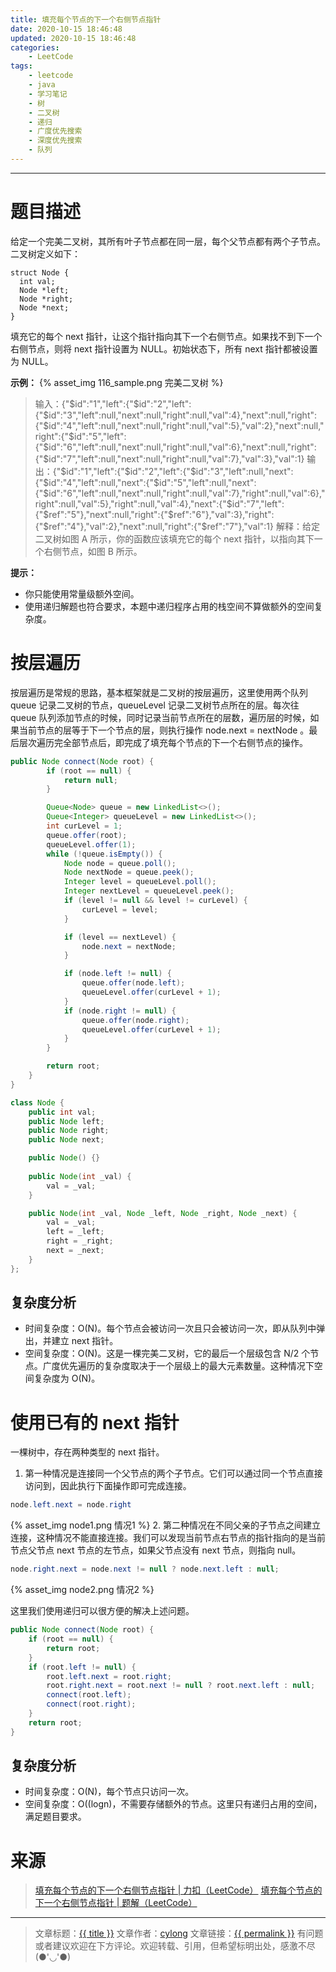 ```yaml
---
title: 填充每个节点的下一个右侧节点指针
date: 2020-10-15 18:46:48
updated: 2020-10-15 18:46:48
categories:
    - LeetCode
tags:
    - leetcode
    - java
    - 学习笔记
    - 树
    - 二叉树
    - 递归
    - 广度优先搜索
    - 深度优先搜索
    - 队列
---
```

---

# 题目描述

给定一个完美二叉树，其所有叶子节点都在同一层，每个父节点都有两个子节点。二叉树定义如下：
```
struct Node {
  int val;
  Node *left;
  Node *right;
  Node *next;
}
```
填充它的每个 next 指针，让这个指针指向其下一个右侧节点。如果找不到下一个右侧节点，则将 next 指针设置为 NULL。初始状态下，所有 next 指针都被设置为 NULL。

**示例：**
{% asset_img 116_sample.png 完美二叉树 %}

> 输入：{"$id":"1","left":{"$id":"2","left":{"$id":"3","left":null,"next":null,"right":null,"val":4},"next":null,"right":{"$id":"4","left":null,"next":null,"right":null,"val":5},"val":2},"next":null,"right":{"$id":"5","left":{"$id":"6","left":null,"next":null,"right":null,"val":6},"next":null,"right":{"$id":"7","left":null,"next":null,"right":null,"val":7},"val":3},"val":1}
> 输出：{"$id":"1","left":{"$id":"2","left":{"$id":"3","left":null,"next":{"$id":"4","left":null,"next":{"$id":"5","left":null,"next":{"$id":"6","left":null,"next":null,"right":null,"val":7},"right":null,"val":6},"right":null,"val":5},"right":null,"val":4},"next":{"$id":"7","left":{"$ref":"5"},"next":null,"right":{"$ref":"6"},"val":3},"right":{"$ref":"4"},"val":2},"next":null,"right":{"$ref":"7"},"val":1}
> 解释：给定二叉树如图 A 所示，你的函数应该填充它的每个 next 指针，以指向其下一个右侧节点，如图 B 所示。

**提示：**

* 你只能使用常量级额外空间。
* 使用递归解题也符合要求，本题中递归程序占用的栈空间不算做额外的空间复杂度。

<!-- more -->

# 按层遍历

按层遍历是常规的思路，基本框架就是二叉树的按层遍历，这里使用两个队列 queue 记录二叉树的节点，queueLevel 记录二叉树节点所在的层。每次往 queue 队列添加节点的时候，同时记录当前节点所在的层数，遍历层的时候，如果当前节点的层等于下一个节点的层，则执行操作 node.next = nextNode 。最后层次遍历完全部节点后，即完成了填充每个节点的下一个右侧节点的操作。

```java
public Node connect(Node root) {
        if (root == null) {
            return null;
        }

        Queue<Node> queue = new LinkedList<>();
        Queue<Integer> queueLevel = new LinkedList<>();
        int curLevel = 1;
        queue.offer(root);
        queueLevel.offer(1);
        while (!queue.isEmpty()) {
            Node node = queue.poll();
            Node nextNode = queue.peek();
            Integer level = queueLevel.poll();
            Integer nextLevel = queueLevel.peek();
            if (level != null && level != curLevel) {
                curLevel = level;
            }

            if (level == nextLevel) {
                node.next = nextNode;
            }

            if (node.left != null) {
                queue.offer(node.left);
                queueLevel.offer(curLevel + 1);
            }
            if (node.right != null) {
                queue.offer(node.right);
                queueLevel.offer(curLevel + 1);
            }
        }

        return root;
    }
}

class Node {
    public int val;
    public Node left;
    public Node right;
    public Node next;

    public Node() {}
    
    public Node(int _val) {
        val = _val;
    }

    public Node(int _val, Node _left, Node _right, Node _next) {
        val = _val;
        left = _left;
        right = _right;
        next = _next;
    }
};
```

## 复杂度分析

* 时间复杂度：O(N)。每个节点会被访问一次且只会被访问一次，即从队列中弹出，并建立 next 指针。
* 空间复杂度：O(N)。这是一棵完美二叉树，它的最后一个层级包含 N/2 个节点。广度优先遍历的复杂度取决于一个层级上的最大元素数量。这种情况下空间复杂度为 O(N)。

# 使用已有的 next 指针

一棵树中，存在两种类型的 next 指针。

1. 第一种情况是连接同一个父节点的两个子节点。它们可以通过同一个节点直接访问到，因此执行下面操作即可完成连接。
```java
node.left.next = node.right
```
{% asset_img node1.png 情况1 %}
2. 第二种情况在不同父亲的子节点之间建立连接，这种情况不能直接连接。我们可以发现当前节点右节点的指针指向的是当前节点父节点 next 节点的左节点，如果父节点没有 next 节点，则指向 null。
```java
node.right.next = node.next != null ? node.next.left : null;
```
{% asset_img node2.png 情况2 %}

这里我们使用递归可以很方便的解决上述问题。
```java
public Node connect(Node root) {
    if (root == null) {
        return root;
    }
    if (root.left != null) {
        root.left.next = root.right;
        root.right.next = root.next != null ? root.next.left : null;
        connect(root.left);
        connect(root.right);
    }
    return root;
}
```

## 复杂度分析

* 时间复杂度：O(N)，每个节点只访问一次。
* 空间复杂度：O((logn)，不需要存储额外的节点。这里只有递归占用的空间，满足题目要求。

# 来源
> [填充每个节点的下一个右侧节点指针 | 力扣（LeetCode）][1]
> [填充每个节点的下一个右侧节点指针 | 题解（LeetCode）][2]

---

> 文章标题：<a href='{{ permalink }}' title='{{ title }}' >{{ title }}</a>
> 文章作者：[cylong](http://www.cylong.com/about/ "cylong")
> 文章链接：<a href='{{ permalink }}' title='{{ title }}' >{{ permalink }}</a>
> 有问题或者建议欢迎在下方评论。欢迎转载、引用，但希望标明出处，感激不尽(●'◡'●)

[1]: https://leetcode-cn.com/problems/populating-next-right-pointers-in-each-node/ "填充每个节点的下一个右侧节点指针 | 力扣（LeetCode）"
[2]: https://leetcode-cn.com/problems/populating-next-right-pointers-in-each-node/solution/tian-chong-mei-ge-jie-dian-de-xia-yi-ge-you-ce-2-4/ "填充每个节点的下一个右侧节点指针 | 题解（LeetCode）"
